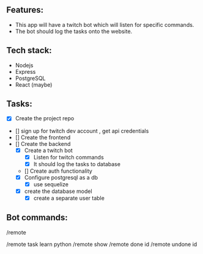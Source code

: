 ## Features:

- This app will have a twitch bot which will listen for specific commands.
- The bot should log the tasks onto the website.

## Tech stack:

- Nodejs 
- Express
- PostgreSQL
- React (maybe)

## Tasks:

- [x] Create the project repo
- [] sign up for twitch dev account , get api credentials
- [] Create the frontend
- [] Create the backend
    - [x] Create a twitch bot
        - [x] Listen for twitch commands
        - [x] It should log the tasks to database 
    - [] Create auth functionality
    - [x] Configure postgresql as a db
        - [x] use sequelize
    - [x] create the database model
        - [x] create a separate user table

## Bot commands:
/remote

/remote task learn python
/remote show
/remote done id
/remote undone id